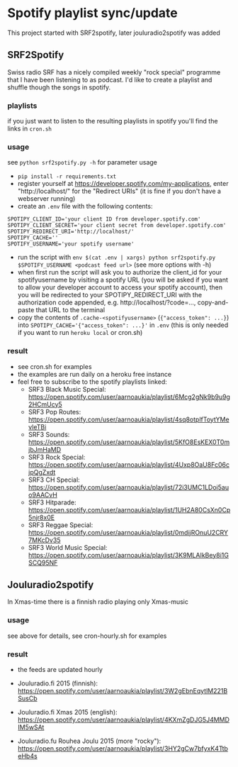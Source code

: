 # Spotify playlist sync/update

This project started with SRF2spotify, later jouluradio2spotify was added

## SRF2Spotify

Swiss radio SRF has a nicely compiled weekly "rock special" programme that I have been listening to as podcast. I'd like to create a playlist and shuffle though the songs in spotify.

### playlists
if you just want to listen to the resulting playlists in spotify you'll find the links in `cron.sh`

### usage
see `python srf2spotify.py -h` for parameter usage

* `pip install -r requirements.txt`
* register yourself at https://developer.spotify.com/my-applications, enter "http://localhost/" for the "Redirect URIs" (it is fine if you don't have a webserver running)
* create an `.env` file with the following contents:
```
SPOTIPY_CLIENT_ID='your client ID from developer.spotify.com'
SPOTIPY_CLIENT_SECRET='your client secret from developer.spotify.com'
SPOTIPY_REDIRECT_URI='http://localhost/'
SPOTIPY_CACHE=''
SPOTIFY_USERNAME='your spotify username'
```
* run the script with `env $(cat .env | xargs) python srf2spotify.py $SPOTIFY_USERNAME <podcast feed url>` (see more options with -h)
* when first run the script will ask you to authorize the client_id for your spotifyusername by visiting a spotify URL (you will be asked if you want to allow your developer account to access your spotify account), then you will be redirected to your SPOTIPY_REDIRECT_URI with the authorization code appended, e.g. http://localhost/?code=..., copy-and-paste that URL to the terminal
* copy the contents of `.cache-<spotifyusername>` (`{"access_token": ...}`) into `SPOTIPY_CACHE='{"access_token": ...}'` in `.env` (this is only needed if you want to run `heroku local` or cron.sh)

### result
* see cron.sh for examples
* the examples are run daily on a heroku free instance
* feel free to subscribe to the spotify playlists linked:
  * SRF3 Black Music Special: https://open.spotify.com/user/aarnoaukia/playlist/6Mcg2gNk9b9u9g2HCmUcy5
  * SRF3 Pop Routes: https://open.spotify.com/user/aarnoaukia/playlist/4sq8otplfToytYMevleTBi
  * SRF3 Sounds: https://open.spotify.com/user/aarnoaukia/playlist/5KfO8EsKEX0T0mjbJmHaMD
  * SRF3 Rock Special: https://open.spotify.com/user/aarnoaukia/playlist/4Uxp8OaU8Fc06cjpQgZxdt
  * SRF3 CH Special: https://open.spotify.com/user/aarnoaukia/playlist/72i3UMC1LDoi5auo9AACvH
  * SRF3 Hitparade: https://open.spotify.com/user/aarnoaukia/playlist/1UH2A80CsXn0Cp5njr8x0E
  * SRF3 Reggae Special: https://open.spotify.com/user/aarnoaukia/playlist/0mdijROnuU2CRY7MKcDv35
  * SRF3 World Music Special: https://open.spotify.com/user/aarnoaukia/playlist/3K9MLAIkBey8i1GSCQ95NF

## Jouluradio2spotify
In Xmas-time there is a finnish radio playing only Xmas-music
### usage
see above for details, see cron-hourly.sh for examples
### result
* the feeds are updated hourly

* Jouluradio.fi 2015 (finnish): https://open.spotify.com/user/aarnoaukia/playlist/3W2gEbnEqytlM221BSusCb
* Jouluradio.fi Xmas 2015 (english): https://open.spotify.com/user/aarnoaukia/playlist/4KXmZgDJG5J4MMDIM5wSAt
* Jouluradio.fu Rouhea Joulu 2015 (more "rocky"): https://open.spotify.com/user/aarnoaukia/playlist/3HY2gCw7bfyxK4TtbeHb4s
